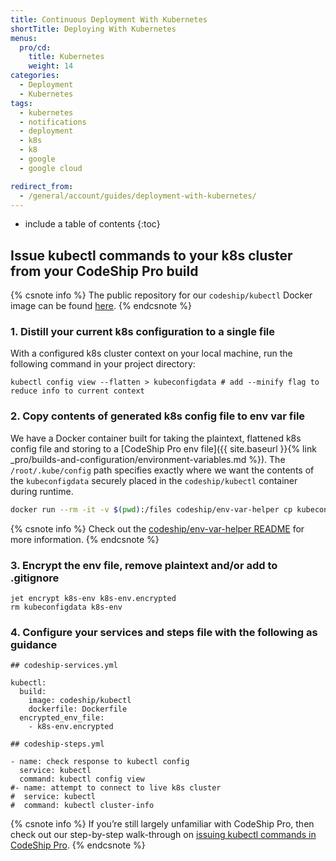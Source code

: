 ```yaml
---
title: Continuous Deployment With Kubernetes
shortTitle: Deploying With Kubernetes
menus:
  pro/cd:
    title: Kubernetes
    weight: 14
categories:
  - Deployment
  - Kubernetes     
tags:
  - kubernetes
  - notifications
  - deployment
  - k8s
  - k8
  - google
  - google cloud

redirect_from:
  - /general/account/guides/deployment-with-kubernetes/
---
```


* include a table of contents
{:toc}

## Issue kubectl commands to your k8s cluster from your CodeShip Pro build

{% csnote info %}
The public repository for our `codeship/kubectl` Docker image can be found [here](https://github.com/codeship-library/kubectl).
{% endcsnote %}

### 1. Distill your current k8s configuration to a single file

With a configured k8s cluster context on your local machine, run the following command in your project directory:

```shell
kubectl config view --flatten > kubeconfigdata # add --minify flag to reduce info to current context
```

### 2. Copy contents of generated k8s config file to env var file

We have a Docker container built for taking the plaintext, flattened k8s config file and storing to a [CodeShip Pro env file]({{ site.baseurl }}{% link _pro/builds-and-configuration/environment-variables.md %}). The `/root/.kube/config` path specifies exactly where we want the contents of the `kubeconfigdata` securely placed in the `codeship/kubectl` container during runtime.

```bash
docker run --rm -it -v $(pwd):/files codeship/env-var-helper cp kubeconfigdata:/root/.kube/config k8s-env
```

{% csnote info %}
Check out the [codeship/env-var-helper README](https://github.com/codeship-library/docker-utilities/tree/master/env-var-helper) for more information.
{% endcsnote %}

### 3. Encrypt the env file, remove plaintext and/or add to .gitignore

```shell
jet encrypt k8s-env k8s-env.encrypted
rm kubeconfigdata k8s-env
```

### 4. Configure your services and steps file with the following as guidance

```shell
## codeship-services.yml

kubectl:
  build:
    image: codeship/kubectl
    dockerfile: Dockerfile
  encrypted_env_file:
    - k8s-env.encrypted
```

```shell
## codeship-steps.yml

- name: check response to kubectl config
  service: kubectl
  command: kubectl config view
#- name: attempt to connect to live k8s cluster
#  service: kubectl
#  command: kubectl cluster-info
```

{% csnote info %}
If you’re still largely unfamiliar with CodeShip Pro, then check out our step-by-step walk-through on [issuing kubectl commands in CodeShip Pro](https://github.com/codeship-library/kubectl-connection-demo).
{% endcsnote %}
